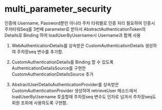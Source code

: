 # multi_parameter_security

인증에 Username, Password뿐만 아니라 주차 타워별로 인증 처리 필요하여
인증시 주차타워Seq를 3번째 parameter로 받아서
AbstractAuthenticationToken의 Details로 Binding 하여 loadUserByUsername시 Username과 함께 사용

1. WebAuthenticationDetails를 상속받은 CustomAuthenticationDetails 생성하여 주차장seq 변수를 추가함.

2. CustomAuthenticationDetails를 Binding 할 수 있도록 AuthenticationDetailsSource를 구현한 CustomAuthenticationDetailsSource 추가

3. AbstractUserDetailsAuthenticationProvider를 상속받은 CustomAuthenticationProvider 생성하여 retrieveUser 메소드에서
loadUserByUsername 호출할때 주차장seq 변수도 인자로 넘겨서 주차장seq도 회원 조회에 사용하도록 구현함.
